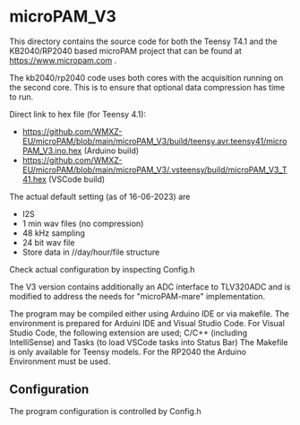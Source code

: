 # microPAM_V3
 
 This directory contains the source code for both the Teensy T4.1 and the KB2040/RP2040 based microPAM project that 
 can be found at https://www.micropam.com .
 
 The kb2040/rp2040 code uses both cores with the acquisition running on the second core. 
 This is to ensure that optional data compression has time to run.

 Direct link to hex file (for Teensy 4.1): 
 - https://github.com/WMXZ-EU/microPAM/blob/main/microPAM_V3/build/teensy.avr.teensy41/microPAM_V3.ino.hex (Arduino build)
 - https://github.com/WMXZ-EU/microPAM/blob/main/microPAM_V3/.vsteensy/build/microPAM_V3_T41.hex (VSCode build)

 The actual default setting (as of 16-06-2023) are
 - I2S 
 - 1 min wav files (no compression)
 - 48 kHz sampling 
 - 24 bit wav file
 - Store data in //day/hour/file structure 

Check actual configuration by inspecting Config.h

 The V3 version contains additionally an ADC interface to TLV320ADC and is modified to address the needs for "microPAM-mare" implementation.

 The program may be compiled either using Arduino IDE or via makefile. The environment is prepared for Arduini IDE and Visual Studio Code. For Visual Studio Code, the following extension are used; C/C++ (including IntelliSense) and Tasks (to load VSCode tasks into Status Bar)
The Makefile is only available for Teensy models. For the RP2040 the Arduino Environment must be used.

 ## Configuration
 The program configuration is controlled by Config.h